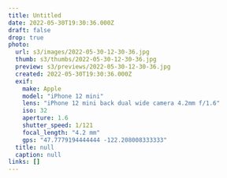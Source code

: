 ```yaml
---
title: Untitled
date: 2022-05-30T19:30:36.000Z
draft: false
drop: true
photo:
  url: s3/images/2022-05-30-12-30-36.jpg
  thumb: s3/thumbs/2022-05-30-12-30-36.jpg
  preview: s3/previews/2022-05-30-12-30-36.jpg
  created: 2022-05-30T19:30:36.000Z
  exif:
    make: Apple
    model: "iPhone 12 mini"
    lens: "iPhone 12 mini back dual wide camera 4.2mm f/1.6"
    iso: 32
    aperture: 1.6
    shutter_speed: 1/121
    focal_length: "4.2 mm"
    gps: "47.7779194444444 -122.208008333333"
  title: null
  caption: null
links: []
---
```

